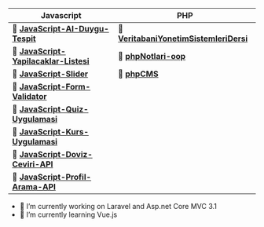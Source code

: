   
  | Javascript   | PHP |
| ------------ |------------ |
|🌟  **[JavaScript-AI-Duygu-Tespit ](https://github.com/yenilikci/JavaScript-AI-Duygu-Tespit "JavaScript-AI-Duygu-Tespit ")** | 🐘  **[VeritabaniYonetimSistemleriDersi](https://github.com/yenilikci/VeritabaniYonetimSistemleriDersi)** |
|🌟  **[JavaScript-Yapilacaklar-Listesi](https://github.com/yenilikci/JavaScript-Yapilacaklar-Listesi "JavaScript-Yapilacaklar-Listesi")** | 🐘  **[phpNotlari-oop](https://github.com/yenilikci/php)**|
|🌟  **[JavaScript-Slider](https://github.com/yenilikci/JavaScript-Slider "JavaScript-Slider")**  | 🐘  **[phpCMS](https://github.com/yenilikci/phpCMS)**|
|🌟  **[JavaScript-Form-Validator](JavaScript-Form-Validator "JavaScript-Form-Validator")**  |
|🌟  **[JavaScript-Quiz-Uygulamasi](https://github.com/yenilikci/JavaScript-Quiz-Uygulamasi "JavaScript-Quiz-Uygulamasi")**  |
|🌟  **[JavaScript-Kurs-Uygulamasi](https://github.com/yenilikci/JavaScript-Kurs-Uygulamasi "JavaScript-Kurs-Uygulamasi")** |
|🌟  **[JavaScript-Doviz-Ceviri-API](https://github.com/yenilikci/JavaScript-Doviz-Ceviri-API")** |
|🌟  **[JavaScript-Profil-Arama-API](https://github.com/yenilikci/JavaScript-Profil-Arama-API "JavaScript-Profil-Arama-API")** |

- 🔭 I’m currently working on Laravel and Asp.net Core MVC 3.1
- 🌱 I’m currently learning Vue.js

<!--
**yenilikci/yenilikci** is a ✨ _special_ ✨ repository because its `README.md` (this file) appears on your GitHub profile.

Here are some ideas to get you started:

- 🔭 I’m currently working on Laravel and Asp.net Core MVC 3.1
- 🌱 I’m currently learning Vue.js
- 👯 I’m looking to collaborate on ...
- 🤔 I’m looking for help with ...
- 💬 Ask me about ...
- 📫 How to reach me: ...
- 😄 Pronouns: ...
- ⚡ Fun fact: ...
-->
